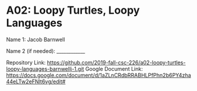 # A02: Loopy Turtles, Loopy Languages

Name 1: Jacob Barnwell

Name 2 (if needed): ____________

Repository Link: https://github.com/2019-fall-csc-226/a02-loopy-turtles-loopy-languages-barnwellj-1.git
Google Document Link: https://docs.google.com/document/d/1aZLnCRdbRRABHLPfPhn2b6PY4zha44eLTw2eFNlt6vg/edit#

